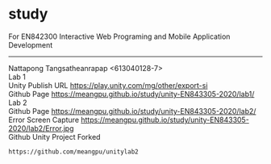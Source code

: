 # study
For EN842300 Interactive Web Programing
and Mobile Application Development
****************************
Nattapong Tangsatheanrapap <613040128-7>  
Lab 1  
Unity Publish URL <https://play.unity.com/mg/other/export-si>  
Github Page <https://meangpu.github.io/study/unity-EN843305-2020/lab1/>  
Lab 2   
Github Page <https://meangpu.github.io/study/unity-EN843305-2020/lab2/>  
Error Screen Capture <https://meangpu.github.io/study/unity-EN843305-2020/lab2/Error.jpg>  
Github Unity Project Forked  
```  
https://github.com/meangpu/unitylab2
```


